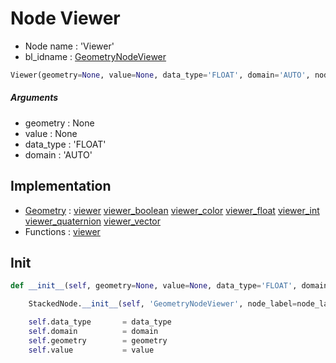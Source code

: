 # Node Viewer

- Node name : 'Viewer'
- bl_idname : [GeometryNodeViewer](https://docs.blender.org/api/current/bpy.types.GeometryNodeViewer.html)


``` python
Viewer(geometry=None, value=None, data_type='FLOAT', domain='AUTO', node_label=None, node_color=None)
```
##### Arguments

- geometry : None
- value : None
- data_type : 'FLOAT'
- domain : 'AUTO'

## Implementation

- [Geometry](/docs/GeoNodes/Geometry.md) : [viewer](/docs/GeoNodes/Geometry.md#viewer) [viewer_boolean](/docs/GeoNodes/Geometry.md#viewer_boolean) [viewer_color](/docs/GeoNodes/Geometry.md#viewer_color) [viewer_float](/docs/GeoNodes/Geometry.md#viewer_float) [viewer_int](/docs/GeoNodes/Geometry.md#viewer_int) [viewer_quaternion](/docs/GeoNodes/Geometry.md#viewer_quaternion) [viewer_vector](/docs/GeoNodes/Geometry.md#viewer_vector)
- Functions : [viewer](/docs/GeoNodes/GeoNodes.md#viewer)

## Init

``` python
def __init__(self, geometry=None, value=None, data_type='FLOAT', domain='AUTO', node_label=None, node_color=None):

    StackedNode.__init__(self, 'GeometryNodeViewer', node_label=node_label, node_color=node_color)

    self.data_type       = data_type
    self.domain          = domain
    self.geometry        = geometry
    self.value           = value
```
